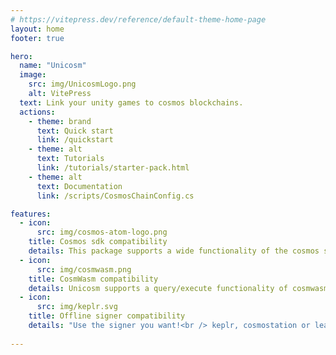 ```yaml
---
# https://vitepress.dev/reference/default-theme-home-page
layout: home
footer: true

hero:
  name: "Unicosm"
  image:
    src: img/UnicosmLogo.png
    alt: VitePress
  text: Link your unity games to cosmos blockchains. 
  actions:
    - theme: brand
      text: Quick start
      link: /quickstart     
    - theme: alt
      text: Tutorials
      link: /tutorials/starter-pack.html
    - theme: alt
      text: Documentation
      link: /scripts/CosmosChainConfig.cs

features:
  - icon:
      src: img/cosmos-atom-logo.png
    title: Cosmos sdk compatibility
    details: This package supports a wide functionality of the cosmos sdk
  - icon:
      src: img/cosmwasm.png
    title: CosmWasm compatibility
    details: Unicosm supports a query/execute functionality of cosmwasm
  - icon:
      src: img/keplr.svg
    title: Offline signer compatibility
    details: "Use the signer you want!<br /> keplr, cosmostation or leap"
    
---
```


